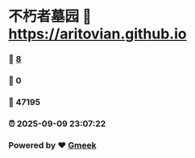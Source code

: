 # 不朽者墓园 :link: https://aritovian.github.io 
### :page_facing_up: [8](https://aritovian.github.io/tag.html) 
### :speech_balloon: 0 
### :hibiscus: 47195 
### :alarm_clock: 2025-09-09 23:07:22 
### Powered by :heart: [Gmeek](https://github.com/Meekdai/Gmeek)
